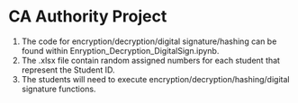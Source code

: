 # CA Authority Project

1. The code for encryption/decryption/digital signature/hashing can be found within Enryption_Decryption_DigitalSign.ipynb.
2. The .xlsx file contain random assigned numbers for each student that represent the Student ID.
3. The students will need to execute encryption/decryption/hashing/digital signature functions.
